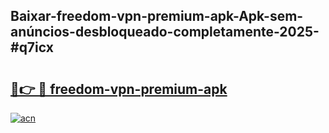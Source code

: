 ## Baixar-freedom-vpn-premium-apk-Apk-sem-anúncios-desbloqueado-completamente-2025-#q7icx

# <h2><a href="https://ainizakaria.my?title=freedom-vpn-premium-apk&ref=20M">🔗👉 🔴 freedom-vpn-premium-apk</a></h2>

[![acn](https://github.com/user-attachments/assets/0f9c940e-d8b0-45ae-aac7-cd30a18b3e1c)](https://ainizakaria.my?title=freedom-vpn-premium-apk&ref=20M)

